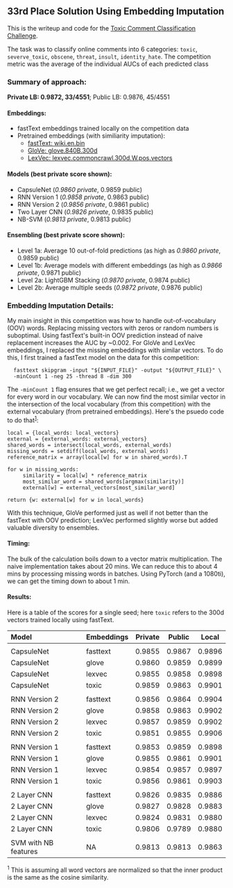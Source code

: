 ## 33rd Place Solution Using Embedding Imputation

This is the writeup and code for the [Toxic Comment Classification Challenge](https://www.kaggle.com/c/jigsaw-toxic-comment-classification-challenge/discussion/52666).  

The task was to classify online comments into 6 categories: `toxic`, `severve_toxic`, `obscene`, `threat`, `insult`, `identity_hate`.  The competition metric was the average of the individual AUCs of each predicted class


### Summary of approach:

__Private LB: 0.9872, 33/4551__; Public LB: 0.9876, 45/4551

#### Embeddings: 
   - fastText embeddings trained locally on the competition data
   - Pretrained embeddings (with similiarity imputation): 
      * [fastText: wiki.en.bin](https://fasttext.cc/docs/en/english-vectors.html)
      * [GloVe: glove.840B.300d](https://nlp.stanford.edu/projects/glove/) 
      * [LexVec: lexvec.commoncrawl.300d.W.pos.vectors](https://github.com/alexandres/lexvec)

#### Models (best private score shown): 
   - CapsuleNet    (*0.9860 private*,	0.9859 public)
   - RNN Version 1 (*0.9858 private*,	0.9863 public)
   - RNN Version 2 (*0.9856 private*,	0.9861 public)
   - Two Layer CNN (*0.9826 private*,	0.9835 public)
   - NB-SVM (*0.9813 private*, 0.9813 public)
	
#### Ensembling (best private score shown):
   - Level 1a: Average 10 out-of-fold predictions (as high as *0.9860 private*, 0.9859 public)
   - Level 1b: Average models with different embeddings (as high as *0.9866 private*, 0.9871 public)
   - Level 2a: LightGBM Stacking (*0.9870 private*, 0.9874 public)
   - Level 2b: Average multiple seeds (*0.9872 private*, 0.9876 public)
   
### Embedding Imputation Details:


My main insight in this competition was how to handle out-of-vocabulary (OOV) words.  Replacing missing vectors with zeros or random numbers is suboptimal.  Using fastText's built-in OOV prediction instead of naive replacement increases the AUC by ~0.002.  For GloVe and LexVec embeddings, I replaced the missing embeddings with similar vectors. To do this, I first trained a fastText model on the data for this competition:
```
  fasttext skipgram -input "${INPUT_FILE}" -output "${OUTPUT_FILE}" \
  -minCount 1 -neg 25 -thread 8 -dim 300
```
The `-minCount 1` flag ensures that we get perfect recall; i.e., we get a vector for every word in our vocabulary.  We can now find the most similar vector in the intersection of the local vocabulary (from this competition) with the external vocabulary (from pretrained embeddings).  Here's the psuedo code to do that<sup>[1](#footnote1)</sup>:
```
local = {local_words: local_vectors}
external = {external_words: external_vectors}
shared_words = intersect(local_words, external_words)
missing_words = setdiff(local_words, external_words)
reference_matrix = array(local[w] for w in shared_words).T

for w in missing_words:
     similarity = local[w] * reference_matrix
     most_similar_word = shared_words[argmax(similarity)]
     external[w] = external_vectors[most_similar_word]

return {w: external[w] for w in local_words}
```
With this technique, GloVe performed just as well if not better than the fastText with OOV prediction; LexVec performed slightly worse but added valuable diversity to ensembles. 


#### Timing:
The bulk of the calculation boils down to a vector matrix multiplication.  The naive implementation takes about 20 mins. We can reduce this to about 4 mins by processing missing words in batches.  Using PyTorch (and a 1080ti), we can get the timing down to about 1 min. 

#### Results:
Here is a table of the scores for a single seed; here `toxic` refers to the 300d vectors trained locally using fastText. 


| Model	| Embeddings | Private | Public | Local |
|:------ |:---------- | ------- | ------ | ----- |
|  |
| CapsuleNet	| fasttext	| 0.9855	| 0.9867	| 0.9896|
| CapsuleNet	| glove	| 0.9860 	| 0.9859	| 0.9899|
| CapsuleNet	| lexvec	| 0.9855	| 0.9858	| 0.9898|
| CapsuleNet	| toxic	| 0.9859	| 0.9863	| 0.9901|
|  |
| RNN Version 2	| fasttext	| 0.9856	| 0.9864	| 0.9904|
| RNN Version 2	| glove	| 0.9858 	| 0.9863	| 0.9902|
| RNN Version 2	| lexvec	| 0.9857	| 0.9859	| 0.9902|
| RNN Version 2	| toxic	| 0.9851	| 0.9855	| 0.9906|
|  |
| RNN Version 1	| fasttext	| 0.9853	| 0.9859	| 0.9898|
| RNN Version 1	| glove	| 0.9855	| 0.9861	| 0.9901|
| RNN Version 1	| lexvec	| 0.9854	| 0.9857	| 0.9897|
| RNN Version 1	| toxic	| 0.9856 | 0.9861	| 0.9903|
|  |
| 2 Layer CNN	| fasttext	| 0.9826	| 0.9835	| 0.9886|
| 2 Layer CNN	| glove 	| 0.9827	| 0.9828	| 0.9883|
| 2 Layer CNN	| lexvec	| 0.9824	| 0.9831	| 0.9880|
| 2 Layer CNN	| toxic	| 0.9806	| 0.9789	| 0.9880|
|  |
| SVM with NB features	| NA	| 0.9813	| 0.9813	| 0.9863|

<a name="footnote1"><sup>1</sup></a> This is assuming all word vectors are normalized so that the inner product is the same as the cosine similarity.  
